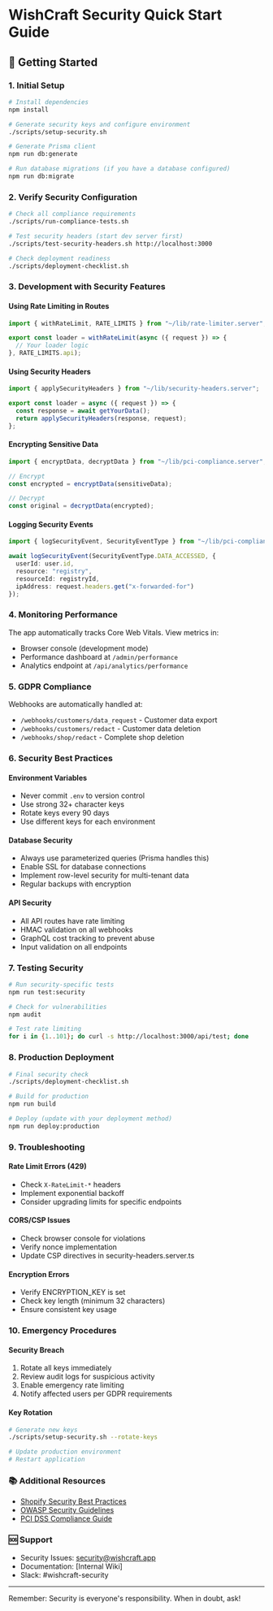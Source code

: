 # WishCraft Security Quick Start Guide

## 🚀 Getting Started

### 1. Initial Setup
```bash
# Install dependencies
npm install

# Generate security keys and configure environment
./scripts/setup-security.sh

# Generate Prisma client
npm run db:generate

# Run database migrations (if you have a database configured)
npm run db:migrate
```

### 2. Verify Security Configuration
```bash
# Check all compliance requirements
./scripts/run-compliance-tests.sh

# Test security headers (start dev server first)
./scripts/test-security-headers.sh http://localhost:3000

# Check deployment readiness
./scripts/deployment-checklist.sh
```

### 3. Development with Security Features

#### Using Rate Limiting in Routes
```typescript
import { withRateLimit, RATE_LIMITS } from "~/lib/rate-limiter.server";

export const loader = withRateLimit(async ({ request }) => {
  // Your loader logic
}, RATE_LIMITS.api);
```

#### Using Security Headers
```typescript
import { applySecurityHeaders } from "~/lib/security-headers.server";

export const loader = async ({ request }) => {
  const response = await getYourData();
  return applySecurityHeaders(response, request);
};
```

#### Encrypting Sensitive Data
```typescript
import { encryptData, decryptData } from "~/lib/pci-compliance.server";

// Encrypt
const encrypted = encryptData(sensitiveData);

// Decrypt
const original = decryptData(encrypted);
```

#### Logging Security Events
```typescript
import { logSecurityEvent, SecurityEventType } from "~/lib/pci-compliance.server";

await logSecurityEvent(SecurityEventType.DATA_ACCESSED, {
  userId: user.id,
  resource: "registry",
  resourceId: registryId,
  ipAddress: request.headers.get("x-forwarded-for")
});
```

### 4. Monitoring Performance

The app automatically tracks Core Web Vitals. View metrics in:
- Browser console (development mode)
- Performance dashboard at `/admin/performance`
- Analytics endpoint at `/api/analytics/performance`

### 5. GDPR Compliance

Webhooks are automatically handled at:
- `/webhooks/customers/data_request` - Customer data export
- `/webhooks/customers/redact` - Customer data deletion
- `/webhooks/shop/redact` - Complete shop deletion

### 6. Security Best Practices

#### Environment Variables
- Never commit `.env` to version control
- Use strong 32+ character keys
- Rotate keys every 90 days
- Use different keys for each environment

#### Database Security
- Always use parameterized queries (Prisma handles this)
- Enable SSL for database connections
- Implement row-level security for multi-tenant data
- Regular backups with encryption

#### API Security
- All API routes have rate limiting
- HMAC validation on all webhooks
- GraphQL cost tracking to prevent abuse
- Input validation on all endpoints

### 7. Testing Security

```bash
# Run security-specific tests
npm run test:security

# Check for vulnerabilities
npm audit

# Test rate limiting
for i in {1..101}; do curl -s http://localhost:3000/api/test; done
```

### 8. Production Deployment

```bash
# Final security check
./scripts/deployment-checklist.sh

# Build for production
npm run build

# Deploy (update with your deployment method)
npm run deploy:production
```

### 9. Troubleshooting

#### Rate Limit Errors (429)
- Check `X-RateLimit-*` headers
- Implement exponential backoff
- Consider upgrading limits for specific endpoints

#### CORS/CSP Issues
- Check browser console for violations
- Verify nonce implementation
- Update CSP directives in security-headers.server.ts

#### Encryption Errors
- Verify ENCRYPTION_KEY is set
- Check key length (minimum 32 characters)
- Ensure consistent key usage

### 10. Emergency Procedures

#### Security Breach
1. Rotate all keys immediately
2. Review audit logs for suspicious activity
3. Enable emergency rate limiting
4. Notify affected users per GDPR requirements

#### Key Rotation
```bash
# Generate new keys
./scripts/setup-security.sh --rotate-keys

# Update production environment
# Restart application
```

### 📚 Additional Resources

- [Shopify Security Best Practices](https://shopify.dev/apps/store/security)
- [OWASP Security Guidelines](https://owasp.org/www-project-top-ten/)
- [PCI DSS Compliance Guide](https://www.pcisecuritystandards.org/)

### 🆘 Support

- Security Issues: security@wishcraft.app
- Documentation: [Internal Wiki]
- Slack: #wishcraft-security

---

Remember: Security is everyone's responsibility. When in doubt, ask!